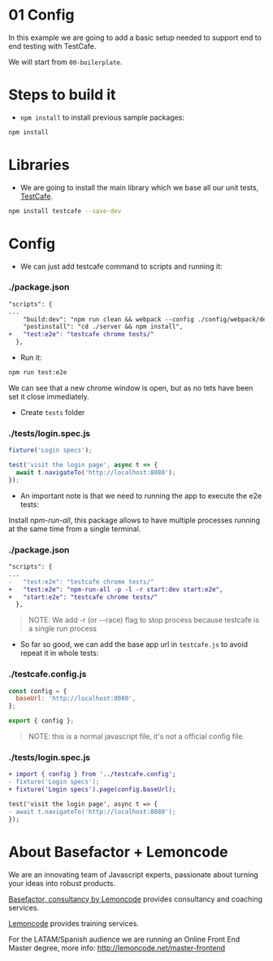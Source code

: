 # 01 Config

In this example we are going to add a basic setup needed to support end to end testing with TestCafe.

We will start from `00-boilerplate`.

# Steps to build it

- `npm install` to install previous sample packages:

```bash
npm install
```

# Libraries

- We are going to install the main library which we base all our unit tests, [TestCafe](https://devexpress.github.io/testcafe/documentation/getting-started/).

```bash
npm install testcafe --save-dev
```

# Config

- We can just add testcafe command to scripts and running it:

### ./package.json

```diff
"scripts": {
...
    "build:dev": "npm run clean && webpack --config ./config/webpack/dev.js",
    "postinstall": "cd ./server && npm install",
+   "test:e2e": "testcafe chrome tests/"
  },
```

- Run it:

```bash
npm run test:e2e
```

We can see that a new chrome window is open, but as no tets have been set it close immediately.

- Create `tests` folder

### ./tests/login.spec.js

```javascript
fixture('Login specs');

test('visit the login page', async t => {
  await t.navigateTo('http://localhost:8080');
});
```

- An important note is that we need to running the app to execute the e2e tests:

Install _npm-run-all_, this package allows to have multiple processes running at the same time from a single terminal.

### ./package.json

```diff
"scripts": {
...
-   "test:e2e": "testcafe chrome tests/"
+   "test:e2e": "npm-run-all -p -l -r start:dev start:e2e",
+   "start:e2e": "testcafe chrome tests/"
  },
```

> NOTE: We add -r (or --race) flag to stop process because testcafe is a single run process

- So far so good, we can add the base app url in `testcafe.js` to avoid repeat it in whole tests:

### ./testcafe.config.js

```javascript
const config = {
  baseUrl: 'http://localhost:8080',
};

export { config };
```

> NOTE: this is a normal javascript file, it's not a official config file.

### ./tests/login.spec.js

```diff
+ import { config } from '../testcafe.config';
- fixture('Login specs');
+ fixture('Login specs').page(config.baseUrl);

test('visit the login page', async t => {
- await t.navigateTo('http://localhost:8080');
});

```

# About Basefactor + Lemoncode

We are an innovating team of Javascript experts, passionate about turning your ideas into robust products.

[Basefactor, consultancy by Lemoncode](http://www.basefactor.com) provides consultancy and coaching services.

[Lemoncode](http://lemoncode.net/services/en/#en-home) provides training services.

For the LATAM/Spanish audience we are running an Online Front End Master degree, more info: http://lemoncode.net/master-frontend
